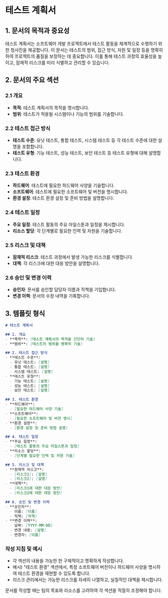 # 테스트 계획서

## 1. 문서의 목적과 중요성
테스트 계획서는 소프트웨어 개발 프로젝트에서 테스트 활동을 체계적으로 수행하기 위한 청사진을 제공합니다. 이 문서는 테스트의 범위, 접근 방식, 자원 및 일정 등을 명확히 하여 프로젝트의 품질을 보장하는 데 중요합니다. 이를 통해 테스트 과정의 효율성을 높이고, 잠재적 리스크를 미리 식별하고 관리할 수 있습니다.

## 2. 문서의 주요 섹션

### 2.1 개요
- **목적**: 테스트 계획서의 목적을 명시합니다.
- **범위**: 테스트가 적용될 시스템이나 기능의 범위를 기술합니다.

### 2.2 테스트 접근 방식
- **테스트 수준**: 유닛 테스트, 통합 테스트, 시스템 테스트 등 각 테스트 수준에 대한 설명을 포함합니다.
- **테스트 유형**: 기능 테스트, 성능 테스트, 보안 테스트 등 테스트 유형에 대해 설명합니다.

### 2.3 테스트 환경
- **하드웨어**: 테스트에 필요한 하드웨어 사양을 기술합니다.
- **소프트웨어**: 테스트에 필요한 소프트웨어 및 버전을 명시합니다.
- **환경 설정**: 테스트 환경 설정 및 준비 방법을 설명합니다.

### 2.4 테스트 일정
- **주요 일정**: 테스트 활동의 주요 마일스톤과 일정을 제시합니다.
- **리소스 할당**: 각 단계별로 필요한 인력 및 자원을 기술합니다.

### 2.5 리스크 및 대책
- **잠재적 리스크**: 테스트 과정에서 발생 가능한 리스크를 식별합니다.
- **대책**: 각 리스크에 대한 대응 방안을 설명합니다.

### 2.6 승인 및 변경 이력
- **승인자**: 문서를 승인할 담당자 이름과 직책을 기입합니다.
- **변경 이력**: 문서의 수정 내역을 기록합니다.

## 3. 템플릿 형식

```markdown
# 테스트 계획서

## 1. 개요
- **목적**: [테스트 계획서의 목적을 간단히 기술]
- **범위**: [테스트의 범위를 명확히 기술]

## 2. 테스트 접근 방식
- **테스트 수준**:
  - 유닛 테스트: [설명]
  - 통합 테스트: [설명]
  - 시스템 테스트: [설명]
- **테스트 유형**:
  - 기능 테스트: [설명]
  - 성능 테스트: [설명]
  - 보안 테스트: [설명]

## 3. 테스트 환경
- **하드웨어**: 
  - [필요한 하드웨어 사양 기술]
- **소프트웨어**:
  - [필요한 소프트웨어 및 버전 명시]
- **환경 설정**:
  - [환경 설정 및 준비 방법 설명]

## 4. 테스트 일정
- **주요 일정**:
  - [테스트 활동의 주요 마일스톤과 일정]
- **리소스 할당**:
  - [단계별 필요한 인력 및 자원 기술]

## 5. 리스크 및 대책
- **잠재적 리스크**:
  - [리스크1]: [설명]
  - [리스크2]: [설명]
- **대책**:
  - [리스크1에 대한 대응 방안]
  - [리스크2에 대한 대응 방안]

## 6. 승인 및 변경 이력
- **승인자**:
  - 이름: [이름]
  - 직책: [직책]
- **변경 이력**:
  - 날짜: [YYYY-MM-DD]
  - 변경 내용: [설명]
  - 변경자: [이름]
```

### 작성 지침 및 예시
- 각 섹션의 내용을 가능한 한 구체적이고 명확하게 작성합니다.
- 예시) "테스트 환경" 섹션에서, 특정 소프트웨어 버전이나 하드웨어 사양을 명시하여 테스트 환경을 재현할 수 있도록 합니다.
- 리스크 관리에서는 가능한 리스크를 자세히 나열하고, 실질적인 대책을 제시합니다.

문서를 작성할 때는 팀의 목표와 리소스를 고려하여 각 섹션을 적절히 조정해야 합니다.